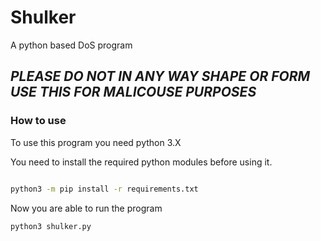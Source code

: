 # Shulker
A python based DoS program


## ***PLEASE DO NOT IN ANY WAY SHAPE OR FORM USE THIS FOR MALICOUSE PURPOSES***

### How to use

To use this program you need python 3.X

You need to install the required python modules before using it.
```cmd

python3 -m pip install -r requirements.txt

```
Now you are able to run the program

```cmd
python3 shulker.py
```
